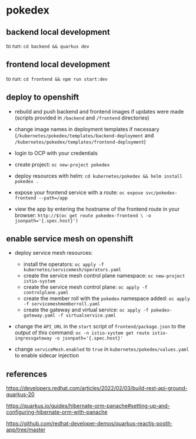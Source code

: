 # pokedex

## backend local development

to run: `cd backend && quarkus dev`

## frontend local development

to run: `cd frontend && npm run start:dev`

## deploy to openshift

* rebuild and push backend and frontend images if updates were made (scripts provided in `/backend` and `/frontend` directories)

* change image names in deployment templates if necessary (`/kubernetes/pokedex/templates/backend-deployment` and `/kubernetes/pokedex/templates/frontend-deployment`)

* login to OCP with your credentials

* create project: `oc new-project pokedex`

* deploy resources with helm: `cd kubernetes/pokedex && helm install pokedex .`

* expose your frontend service with a route: `oc expose svc/pokedex-frontend --path=/app`

* view the app by entering the hostname of the frontend route in your browser: `http://$(oc get route pokedex-frontend \
-o jsonpath='{.spec.host}')`

## enable service mesh on openshift

* deploy service mesh resources: 
    * install the operators: `oc apply -f  kubernetes/servicemesh/operators.yaml`
    * create the service mesh control plane namespace: `oc new-project istio-system`
    * create the service mesh control plane: `oc apply -f controlplane.yaml`
    * create the member roll with the `pokedex` namespace added: `oc apply -f servicemeshmemberroll.yaml`
    * create the gateway and virtual service: `oc apply -f pokedex-gateway.yaml -f virtualservice.yaml`  

* change the `API_URL` in the `start` script of `frontend/package.json` to the output of this command: `oc -n istio-system get route istio-ingressgateway -o jsonpath='{.spec.host}'`

* change `serviceMesh.enabled` to `true` in `kubernetes/pokedex/values.yaml` to enable sidecar injection


## references

https://developers.redhat.com/articles/2022/02/03/build-rest-api-ground-quarkus-20

https://quarkus.io/guides/hibernate-orm-panache#setting-up-and-configuring-hibernate-orm-with-panache

https://github.com/redhat-developer-demos/quarkus-reactjs-postit-app/tree/master